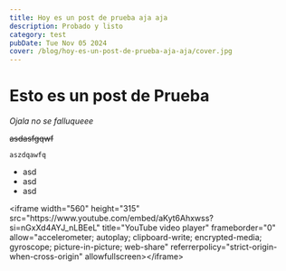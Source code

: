 ```yaml
---
title: Hoy es un post de prueba aja aja
description: Probado y listo
category: test
pubDate: Tue Nov 05 2024
cover: /blog/hoy-es-un-post-de-prueba-aja-aja/cover.jpg
---
```

# Esto es un post de Prueba

*Ojala no se falluqueee*



~~asdasfgqwf~~



`aszdqawfq`



* asd
* asd
* asd



\<iframe width="560" height="315" src="https\://www\.youtube.com/embed/aKyt6Ahxwss?si=nGxXd4AYJ\_nLBEeL" title="YouTube video player" frameborder="0" allow="accelerometer; autoplay; clipboard-write; encrypted-media; gyroscope; picture-in-picture; web-share" referrerpolicy="strict-origin-when-cross-origin" allowfullscreen>\</iframe>

